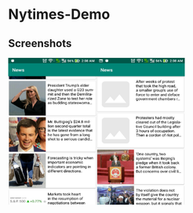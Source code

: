 # Nytimes-Demo

## Screenshots

<img align="left" width="180" height="300" alt="" src="https://github.com/yadavmangesh/Nytimes-Demo/blob/master/screenshots/Screenshot_20190702-020807.jpg">
<img align="left" width="180" height="300" alt="" src="https://github.com/yadavmangesh/Nytimes-Demo/blob/master/screenshots/Screenshot_20190702-020809.jpg">
<br><br><br><br><br><br><br><br><br><br><br><br><br>

